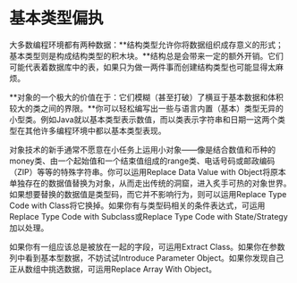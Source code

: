 # 基本类型偏执

大多数编程环境都有两种数据：**结构类型允许你将数据组织成存意义的形式；基本类型则是构成结构类型的积木块。**结构总是会带来一定的额外开销。它们可能代表着数据库中的表，如果只为做一两件事而创建结构类型也可能显得太麻烦。

**对象的一个极大的价值在于：它们模糊（甚至打破）了横亘于基本数据和体积较大的类之间的界限。**你可以轻松编写出一些与语言内置（基本）类型无异的小型类。例如Java就以基本类型表示数值，而以类表示字符串和日期一这两个类型在其他许多编程环境中都以基本类型表现。

对象技术的新手通常不愿意在小任务上运用小对象——像是结合数值和币种的money类、由一个起始值和一个结束值组成的range类、电话号码或邮政编码（ZIP）等等的特殊字符串。你可以运用Replace Data Value with Object将原本单独存在的数据值替换为对象，从而走出传统的洞窟，进入炙手可热的对象世界。如果想要替换的数据值是类型码，而它并不影响行为，则可以运用Replace Type Code with Class将它换掉。如果你有与类型码相关的条件表达式，可运用Replace Type Code with Subclass或Replace Type Code with State/Strategy加以处理。

如果你有一组应该总是被放在一起的字段，可运用Extract Class。如果你在参数列中看到基本型数据，不妨试试Introduce Parameter Object。如果你发现自己正从数组中挑选数据，可运用Replace Array With Object。
